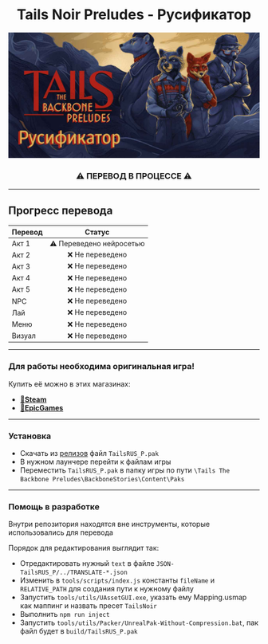 <h1 align="center">Tails Noir Preludes - Русификатор</h1>

![Обложка русификатора](https://raw.githubusercontent.com/Dellyare/tails-noir-preludes-rus/refs/heads/main/.github/cover.jpg?raw=true)

<h3 align="center">⚠️ ПЕРЕВОД В ПРОЦЕССЕ ⚠️</h3>

---

## Прогресс перевода

| Перевод |          Статус          |
|---------|:------------------------:|
| Акт 1   | ⚠️ Переведено нейросетью |
| Акт 2   |     ❌ Не переведено      |
| Акт 3   |     ❌ Не переведено      |
| Акт 4   |     ❌ Не переведено      |
| Акт 5   |     ❌ Не переведено      |
| NPC     |     ❌ Не переведено      |
| Лай     |     ❌ Не переведено      |
| Меню    |     ❌ Не переведено      |
| Визуал  |     ❌ Не переведено      |

---

### Для работы необходима оригинальная игра!
Купить её можно в этих магазинах:
- [🛒**Steam**](https://store.steampowered.com/app/2020030/Tails_Noir_Preludes/)
- [🛒**EpicGames**](https://store.epicgames.com/ru/p/tails-noir-4240c4)

---

### Установка
- Скачать из [релизов](https://github.com/Dellyare/tails-noir-preludes-rus/releases) файл `TailsRUS_P.pak`
- В нужном лаунчере перейти к файлам игры
- Переместить `TailsRUS_P.pak` в папку игры по пути `\Tails The Backbone Preludes\BackboneStories\Content\Paks`

---

### Помощь в разработке

Внутри репозитория находятся вне инструменты, которые использовались для перевода

Порядок для редактирования выглядит так:
- Отредактировать нужный `text` в файле `JSON-TailsRUS_P/../TRANSLATE-*.json`
- Изменить в `tools/scripts/index.js` константы `fileName` и `RELATIVE_PATH` для создания пути к нужному файлу
- Запустить `tools/utils/UAssetGUI.exe`, указать ему Mapping.usmap как маппинг и назвать пресет `TailsNoir`
- Выполнить `npm run inject`
- Запустить `tools/utils/Packer/UnrealPak-Without-Compression.bat`, пак файл будет в `build/TailsRUS_P.pak`
